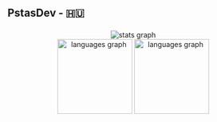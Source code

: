 <h2 align="left">PstasDev - 🇭🇺</h2>

###
<div align="center">
  <img src="https://github-readme-stats-ten-theta-27.vercel.app/api?username=PstasDev&hide_title=false&hide_rank=false&show_icons=true&card_width=740&include_all_commits=true&count_private=true&disable_animations=false&theme=redindex&locale=en&hide_border=true&show=reviews,discussions_started,discussions_answered,prs_merged,prs_merged_percentage" alt="stats graph"  />
</div>

<div align="center">
  <img src="https://github-readme-stats-ten-theta-27.vercel.app/api/top-langs?username=PstasDev&locale=en&hide_title=false&layout=compact&card_width=320&langs_count=6&theme=redindex&hide_border=true" height="150" alt="languages graph"  />
  <img src="https://github-readme-stats-ten-theta-27.vercel.app/api/wakatime?username=PstasDev&locale=en&hide_title=false&layout=compact&card_width=320&langs_count=6&theme=redindex&hide_border=true" height="150" alt="languages graph"  />
</div>
